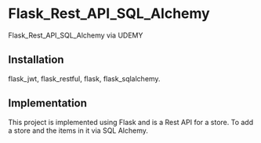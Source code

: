 # Flask_Rest_API_SQL_Alchemy
Flask_Rest_API_SQL_Alchemy via UDEMY

## Installation
flask_jwt,
flask_restful,
flask,
flask_sqlalchemy.

## Implementation

This project is implemented using Flask and is a Rest API for a store.
To add a store and the items in it via SQL Alchemy.
